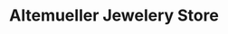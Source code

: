 ---
title: "Altemueller Jewelery Store"
url: /washington/altemueller-jewelery-store/
shop: Schmuck
---